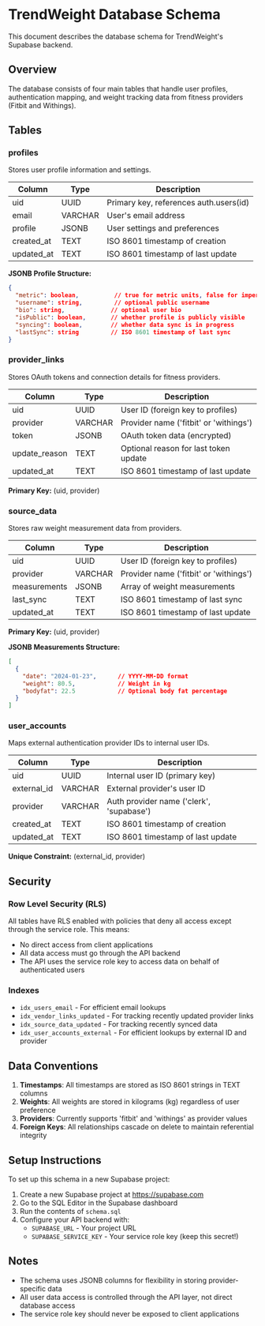 # TrendWeight Database Schema

This document describes the database schema for TrendWeight's Supabase backend.

## Overview

The database consists of four main tables that handle user profiles, authentication mapping, and weight tracking data from fitness providers (Fitbit and Withings).

## Tables

### profiles
Stores user profile information and settings.

| Column | Type | Description |
|--------|------|-------------|
| uid | UUID | Primary key, references auth.users(id) |
| email | VARCHAR | User's email address |
| profile | JSONB | User settings and preferences |
| created_at | TEXT | ISO 8601 timestamp of creation |
| updated_at | TEXT | ISO 8601 timestamp of last update |

**JSONB Profile Structure:**
```json
{
  "metric": boolean,          // true for metric units, false for imperial
  "username": string,         // optional public username
  "bio": string,             // optional user bio
  "isPublic": boolean,       // whether profile is publicly visible
  "syncing": boolean,        // whether data sync is in progress
  "lastSync": string         // ISO 8601 timestamp of last sync
}
```

### provider_links
Stores OAuth tokens and connection details for fitness providers.

| Column | Type | Description |
|--------|------|-------------|
| uid | UUID | User ID (foreign key to profiles) |
| provider | VARCHAR | Provider name ('fitbit' or 'withings') |
| token | JSONB | OAuth token data (encrypted) |
| update_reason | TEXT | Optional reason for last token update |
| updated_at | TEXT | ISO 8601 timestamp of last update |

**Primary Key:** (uid, provider)

### source_data
Stores raw weight measurement data from providers.

| Column | Type | Description |
|--------|------|-------------|
| uid | UUID | User ID (foreign key to profiles) |
| provider | VARCHAR | Provider name ('fitbit' or 'withings') |
| measurements | JSONB | Array of weight measurements |
| last_sync | TEXT | ISO 8601 timestamp of last sync |
| updated_at | TEXT | ISO 8601 timestamp of last update |

**Primary Key:** (uid, provider)

**JSONB Measurements Structure:**
```json
[
  {
    "date": "2024-01-23",      // YYYY-MM-DD format
    "weight": 80.5,            // Weight in kg
    "bodyfat": 22.5            // Optional body fat percentage
  }
]
```

### user_accounts
Maps external authentication provider IDs to internal user IDs.

| Column | Type | Description |
|--------|------|-------------|
| uid | UUID | Internal user ID (primary key) |
| external_id | VARCHAR | External provider's user ID |
| provider | VARCHAR | Auth provider name ('clerk', 'supabase') |
| created_at | TEXT | ISO 8601 timestamp of creation |
| updated_at | TEXT | ISO 8601 timestamp of last update |

**Unique Constraint:** (external_id, provider)

## Security

### Row Level Security (RLS)
All tables have RLS enabled with policies that deny all access except through the service role. This means:
- No direct access from client applications
- All data access must go through the API backend
- The API uses the service role key to access data on behalf of authenticated users

### Indexes
- `idx_users_email` - For efficient email lookups
- `idx_vendor_links_updated` - For tracking recently updated provider links
- `idx_source_data_updated` - For tracking recently synced data
- `idx_user_accounts_external` - For efficient lookups by external ID and provider

## Data Conventions

1. **Timestamps**: All timestamps are stored as ISO 8601 strings in TEXT columns
2. **Weights**: All weights are stored in kilograms (kg) regardless of user preference
3. **Providers**: Currently supports 'fitbit' and 'withings' as provider values
4. **Foreign Keys**: All relationships cascade on delete to maintain referential integrity

## Setup Instructions

To set up this schema in a new Supabase project:

1. Create a new Supabase project at https://supabase.com
2. Go to the SQL Editor in the Supabase dashboard
3. Run the contents of `schema.sql`
4. Configure your API backend with:
   - `SUPABASE_URL` - Your project URL
   - `SUPABASE_SERVICE_KEY` - Your service role key (keep this secret!)

## Notes

- The schema uses JSONB columns for flexibility in storing provider-specific data
- All user data access is controlled through the API layer, not direct database access
- The service role key should never be exposed to client applications